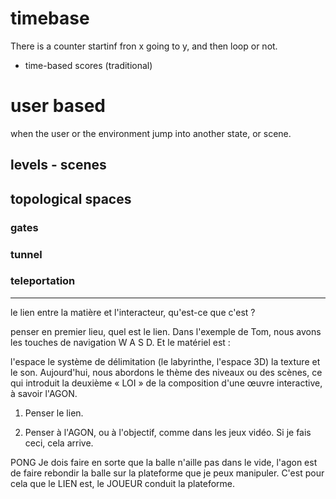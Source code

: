 
# timebase
There is a counter startinf fron x going to y, and then loop or not.

- time-based scores (traditional)


# user based

when the user or the environment jump into another state, or scene. 

## levels - scenes
## topological spaces 
### gates 
### tunnel 
### teleportation 


---
le lien entre la matière et l'interacteur, qu'est-ce que c'est ?

penser en premier lieu, quel est le lien. 
Dans l'exemple de Tom, nous avons les touches de navigation W A S D. Et le matériel est :

l'espace
le système de délimitation (le labyrinthe, l'espace 3D)
la texture et le son. 
Aujourd'hui, nous abordons le thème des niveaux ou des scènes, ce qui introduit la deuxième « LOI » de la composition d'une œuvre interactive, à savoir l'AGON. 

1) Penser le lien.
2. Penser à l'AGON, ou à l'objectif, comme dans les jeux vidéo. Si je fais ceci, cela arrive. 

PONG
Je dois faire en sorte que la balle n'aille pas dans le vide, l'agon est de faire rebondir la balle sur la plateforme que je peux manipuler. C'est pour cela que le LIEN est, le JOUEUR conduit la plateforme. 

